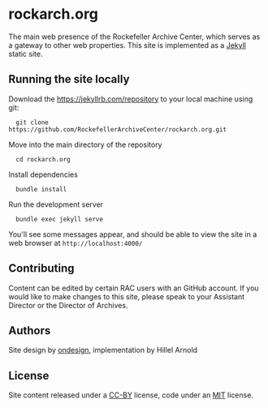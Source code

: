 # rockarch.org

The main web presence of the Rockefeller Archive Center, which serves as a gateway to other web properties. This site is implemented as a [Jekyll](https://jekyllrb.com/) static site.

## Running the site locally

Download the https://jekyllrb.com/repository to your local machine using git:

      git clone https://github.com/RockefellerArchiveCenter/rockarch.org.git

Move into the main directory of the repository

      cd rockarch.org

Install dependencies

      bundle install

Run the development server

      bundle exec jekyll serve

You'll see some messages appear, and should be able to view the site in a web browser at `http://localhost:4000/`


## Contributing

Content can be edited by certain RAC users with an GitHub account. If you would like to make changes to this site, please speak to your Assistant Director or the Director of Archives.

## Authors

Site design by [ondesign](https://ond.com), implementation by Hillel Arnold

## License

Site content released under a [CC-BY](CCBY-LICENSE.md) license, code under an [MIT](MIT-LICENSE.md) license.
